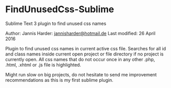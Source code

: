 # FindUnusedCss-Sublime
Sublime Text 3 plugin to find unused css names

Author: Jannis Harder: jannisharder@hotmail.de
Last modified: 26 April 2016

Plugin to find unused css names in current active css file. Searches for all id and class names inside current open project or file directory if no project is currently open. All css names that do not occur once in any other .php, .html, .xhtml or .js file is highlighted.

Might run slow on big projects, do not hesitate to send me improvement recommendations as this is my first sublime plugin.
